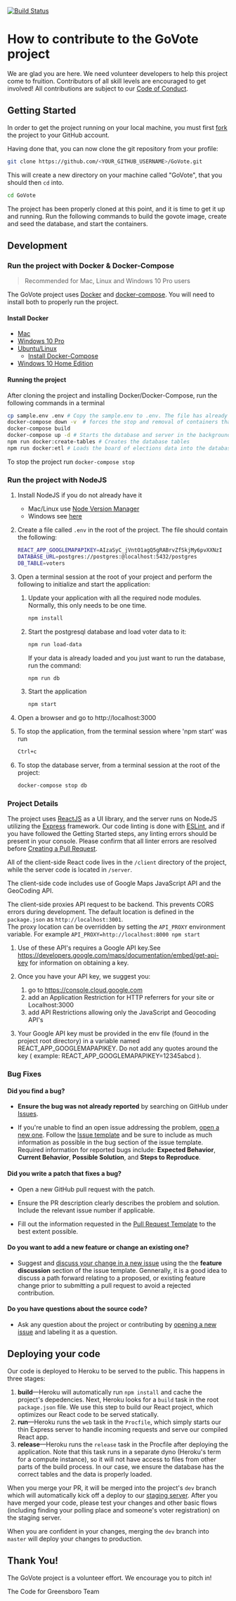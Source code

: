 [![Build Status](https://travis-ci.org/codeforgso/GoVote.svg?branch=dev)](https://travis-ci.org/codeforgso/GoVote)

# How to contribute to the GoVote project

We are glad you are here. We need volunteer developers to help this project come to fruition. Contributors of all skill levels are encouraged to get involved! All contributions are subject to our [Code of Conduct](./CODE_OF_CONDUCT.md).

## Getting Started

In order to get the project running on your local machine, you must first [fork](https://help.github.com/articles/fork-a-repo/) the project to your GitHub account.

Having done that, you can now clone the git repository from your profile:

```sh
git clone https://github.com/<YOUR_GITHUB_USERNAME>/GoVote.git
```

This will create a new directory on your machine called "GoVote", that you should then `cd` into.

```sh
cd GoVote
```

The project has been properly cloned at this point, and it is time to get it up and running. Run the following commands to build the govote image, create and seed the database, and start the containers.

## Development

### Run the project with Docker & Docker-Compose

>Recommended for Mac, Linux and Windows 10 Pro users

The GoVote project uses [Docker](https://docs.docker.com/install/) and [docker-compose](https://docs.docker.com/compose/install/). You will need to install both to properly run the project.

#### Install Docker

- [Mac](https://docs.docker.com/docker-for-mac/install/)
- [Windows 10 Pro](https://docs.docker.com/docker-for-windows/install/)
- [Ubuntu/Linux](https://docs.docker.com/install/linux/docker-ce/ubuntu/)
  - [Install Docker-Compose](https://docs.docker.com/compose/install/)
- [Windows 10 Home Edition](https://docs.docker.com/toolbox/overview/)

#### Running the project

After cloning the project and installing Docker/Docker-Compose, run the following commands in a terminal

```sh
cp sample.env .env # Copy the sample.env to .env. The file has already been filled with default values
docker-compose down -v  # forces the stop and removal of containers that may have been previously built
docker-compose build
docker-compose up -d # Starts the database and server in the background. Access the app at http://localhost:3000
npm run docker:create-tables # Creates the database tables
npm run docker:etl # Loads the board of elections data into the database
```

To stop the project run `docker-compose stop`


### Run the project with NodeJS
1. Install NodeJS if you do not already have it

    - Mac/Linux use [Node Version Manager](https://github.com/creationix/nvm)
    - Windows see [here](https://nodejs.org/en/download/)
    
1. Create a file called `.env` in the root of the project. The file should contain the following:

    ```sh
    REACT_APP_GOOGLEMAPAPIKEY=AIzaSyC_jVntO1agQ5gRABrvZfSkjMy6pvXXNzI
    DATABASE_URL=postgres://postgres:@localhost:5432/postgres
    DB_TABLE=voters
    ```

1. Open a terminal session at the root of your project and perform the following to initialize and start the application:

    1. Update your application with all the required node modules. Normally, this only needs to be one time.

        ```sh
        npm install
        ```

    1. Start the postgresql database and load voter data to it:

        ```sh
        npm run load-data
        ```

        If your data is already loaded and you just want to run the database, run the command:

        ```sh
        npm run db
        ```

    1. Start the application

        ```sh
        npm start
        ```

1. Open a browser and go to http://localhost:3000

1. To stop the application, from the terminal session where 'npm start' was run

    ```sh
    Ctrl+c
    ```

1. To stop the database server, from a terminal session at the root of the project:

    ```sh
    docker-compose stop db
    ```

### Project Details

The project uses [ReactJS](https://reactjs.org/) as a UI library, and the server runs on NodeJS utilizing the [Express](https://expressjs.com/) framework. Our code linting is done with [ESLint](https://eslint.org/), and if you have followed the Getting Started steps, any linting errors should be present in your console. Please confirm that all linter errors are resolved before [Creating a Pull Request](https://help.github.com/articles/creating-a-pull-request/).

All of the client-side React code lives in the `/client` directory of the project, while the server code is located in `/server`.

The client-side code includes use of Google Maps JavaScript API and the GeoCoding API.

The client-side proxies API request to be backend. This prevents CORS errors during development. The default location is defined in the `package.json` as `http://localhost:3001`.  
The proxy location can be overridden by setting the `API_PROXY` environment variable. For example `API_PROXY=http://localhost:8000 npm start`

1. Use of these API's requires a Google API key.See https://developers.google.com/maps/documentation/embed/get-api-key for information on obtaining a key.

1. Once you have your API key, we suggest you:
    1. go to https://console.cloud.google.com
    1. add an Application Restriction for HTTP referrers for your site or Localhost:3000
    1. add API Restrictions allowing only the JavaScript and Geocoding API's

1. Your Google API key must be provided in the env file (found in the project root directory) in a variable named REACT_APP_GOOGLEMAPAPIKEY. Do not add any quotes around the key ( example: REACT_APP_GOOGLEMAPAPIKEY=12345abcd ).

### Bug Fixes

#### **Did you find a bug?**

- **Ensure the bug was not already reported** by searching on GitHub under [Issues](https://github.com/codeforgso/GoVote/issues/new).

- If you're unable to find an open issue addressing the problem, [open a new one](https://github.com/codeforgso/GoVote/issues/new).
Follow the [Issue template](./ISSUE_TEMPLATE.md) and be sure to include as much information as possible in the bug section of the issue template. Required information for reported bugs include: **Expected Behavior**, **Current Behavior**, **Possible Solution**, and **Steps to Reproduce**.

#### **Did you write a patch that fixes a bug?**

- Open a new GitHub pull request with the patch.

- Ensure the PR description clearly describes the problem and solution. Include the relevant issue number if applicable.

- Fill out the information requested in the [Pull Request Template](./PULL_REQUEST_TEMPLATE.md) to the best extent possible.

#### **Do you want to add a new feature or change an existing one?**

- Suggest and [discuss your change in a new issue](https://github.com/codeforgso/GoVote/issues/new) using the the **feature discussion** section of the issue template. Gennerally, it is a good idea to discuss a path forward relating to a proposed, or existing feature change prior to submitting a pull request to avoid a rejected contribution.

#### **Do you have questions about the source code?**

- Ask any question about the project or contributing by [opening a new issue](https://github.com/codeforgso/GoVote/issues/new) and labeling it as a question.

## Deploying your code
Our code is deployed to Heroku to be served to the public. This happens in three stages:
1. **build**&mdash;Heroku will automatically run `npm install` and cache the project's depedencies. Next, Heroku looks for a `build` task in the root `package.json` file. We use this step to build our React project, which optimizes our React code to be served statically.
1. **run**&mdash;Heroku runs the `web` task in the `Procfile`, which simply starts our thin Express server to handle incoming requests and serve our compiled React app.
1. **release**&mdash;Heroku runs the `release` task in the Procfile after deploying the application. Note that this task runs in a separate dyno (Heroku's term for a compute instance), so it will not have access to files from other parts of the build process. In our case, we ensure the database has the correct tables and the data is properly loaded.

When you merge your PR, it will be merged into the project's `dev` branch which will automatically kick off a deploy to our [staging server](https://dev-govote-api.herokuapp.com/). After you have merged your code, please test your changes and other basic flows (including finding your polling place and someone's voter registration) on the staging server.

When you are confident in your changes, merging the `dev` branch into `master` will deploy your changes to production.

## Thank You!

The GoVote project is a volunteer effort. We encourage you to pitch in!

The Code for Greensboro Team
